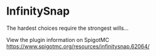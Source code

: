 # InfinitySnap
The hardest choices require the strongest wills...

View the plugin information on SpigotMC https://www.spigotmc.org/resources/infinitysnap.62064/
